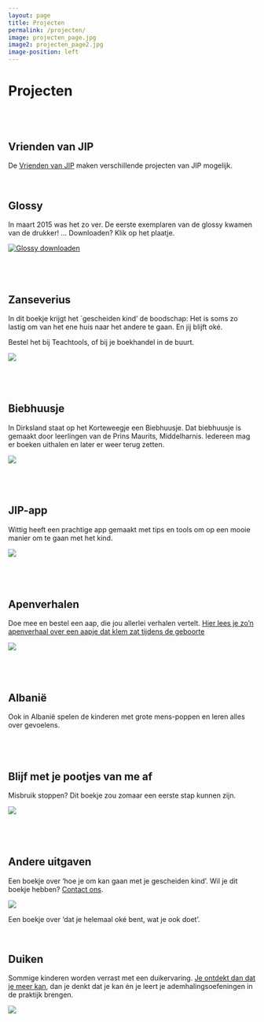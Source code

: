 ```yaml
---
layout: page
title: Projecten
permalink: /projecten/
image: projecten_page.jpg
image2: projecten_page2.jpg
image-position: left
---
```


# Projecten

## &nbsp;

## Vrienden van JIP

De [Vrienden van JIP](http://vriendenvanjip.nl) maken verschillende projecten van JIP mogelijk.&nbsp;

&nbsp;

## Glossy

In maart 2015 was het zo ver. De eerste exemplaren van de glossy kwamen van de drukker! … Downloaden? Klik op het plaatje.

[![Glossy downloaden](/assets/images/voorkant_glossy.jpg)](http://bureaujip.us10.list-manage.com/subscribe?u=238c48afeb81d59ef080df385&amp;id=0c296f472e)

## &nbsp;

## Zanseverius

In dit boekje krijgt het `gescheiden kind’ de boodschap: Het is soms zo lastig om van het ene huis naar het andere te gaan. En jij blijft ok&eacute;.

Bestel het bij Teachtools, of bij je boekhandel in de buurt.

![](/uploads/versions/prinsje-zanseverius---x----201-204x---.jpg)

## &nbsp;

## Biebhuusje

In Dirksland staat op het Korteweegje een Biebhuusje. Dat biebhuusje is gemaakt door leerlingen van de Prins Maurits, Middelharnis. Iedereen mag er boeken uithalen en later er weer terug zetten.

![](/uploads/versions/biebhuusje-site---x----189-181x---.jpg)

## &nbsp;

## JIP-app

Wittig heeft een prachtige app gemaakt met tips en tools om op een mooie manier om te gaan met het kind.

![](/uploads/versions/a4---x----250-354x---.jpg)

## &nbsp;

## Apenverhalen

Doe mee en bestel een aap, die jou allerlei verhalen vertelt. [Hier lees je zo’n apenverhaal over een aapje dat&nbsp;klem zat tijdens de geboorte](/assets/downloads/aapje-in-het-bos-moeilijke-geboorte.pdf)

![](/uploads/versions/aapjesite---x----293-199x---.jpg)

## &nbsp;

## Albani&euml;

Ook in Albani&euml; spelen de kinderen met grote mens-poppen en leren alles over gevoelens.

## &nbsp;

## Blijf met je pootjes van me af

Misbruik stoppen? Dit boekje zou zomaar een eerste stap kunnen zijn.&nbsp;

![](/uploads/versions/blijf-met-je-pootjes-van-me-af---x----153-211x---.jpg)

## &nbsp;

## Andere uitgaven

Een boekje over ‘hoe je om kan gaan met je gescheiden kind’. Wil je dit boekje hebben? [Contact ons](/contact/).

![](/uploads/versions/semsite---x----232-177x---.jpg)

Een boekje over ‘dat je helemaal ok&eacute; bent, wat je ook doet’.

&nbsp;

## Duiken

Sommige kinderen worden verrast met een duikervaring. [Je ontdekt dan dat je meer kan](/assets/downloads/ikkanveelmeerdanikdenk.pdf), dan je denkt dat je kan &eacute;n je leert je ademhalingsoefeningen in de praktijk brengen.

![](/uploads/versions/duiken---x----350-263x---.jpg)